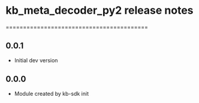 # kb_meta_decoder_py2 release notes
=========================================

0.0.1
-----
* Initial dev version

0.0.0
-----
* Module created by kb-sdk init
